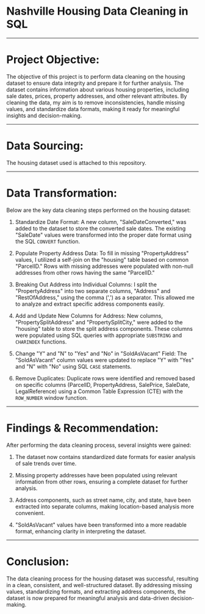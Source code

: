 
#  Nashville Housing Data Cleaning in SQL

----
# Project Objective:
The objective of this project is to perform data cleaning on the housing dataset to ensure data integrity and prepare it for further analysis. The dataset contains information about various housing properties, including sale dates, prices, property addresses, and other relevant attributes. By cleaning the data, my aim is to remove inconsistencies, handle missing values, and standardize data formats, making it ready for meaningful insights and decision-making.



-----
# Data Sourcing:
The housing dataset used is attached to this repository.



----
# Data Transformation:
Below are the key data cleaning steps performed on the housing dataset:

1. Standardize Date Format:
A new column, "SaleDateConverted," was added to the dataset to store the converted sale dates. The existing "SaleDate" values were transformed into the proper date format using the SQL `CONVERT` function.

2. Populate Property Address Data:
To fill in missing "PropertyAddress" values, I utilized a self-join on the "housing" table based on common "ParcelID." Rows with missing addresses were populated with non-null addresses from other rows having the same "ParcelID."

3. Breaking Out Address into Individual Columns:
I split the "PropertyAddress" into two separate columns, "Address" and "RestOfAddress," using the comma (',') as a separator. This allowed me to analyze and extract specific address components easily.

4. Add and Update New Columns for Address:
New columns, "PropertySplitAddress" and "PropertySplitCity," were added to the "housing" table to store the split address components. These columns were populated using SQL queries with appropriate `SUBSTRING` and `CHARINDEX` functions.

5. Change "Y" and "N" to "Yes" and "No" in "SoldAsVacant" Field:
The "SoldAsVacant" column values were updated to replace "Y" with "Yes" and "N" with "No" using SQL `CASE` statements.

6. Remove Duplicates:
Duplicate rows were identified and removed based on specific columns (ParcelID, PropertyAddress, SalePrice, SaleDate, LegalReference) using a Common Table Expression (CTE) with the `ROW_NUMBER` window function.




----
# Findings & Recommendation:
After performing the data cleaning process, several insights were gained:

1. The dataset now contains standardized date formats for easier analysis of sale trends over time.

2. Missing property addresses have been populated using relevant information from other rows, ensuring a complete dataset for further analysis.

3. Address components, such as street name, city, and state, have been extracted into separate columns, making location-based analysis more convenient.

4. "SoldAsVacant" values have been transformed into a more readable format, enhancing clarity in interpreting the dataset.
----
# Conclusion:
The data cleaning process for the housing dataset was successful, resulting in a clean, consistent, and well-structured dataset. By addressing missing values, standardizing formats, and extracting address components, the dataset is now prepared for meaningful analysis and data-driven decision-making.


